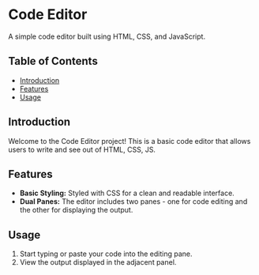 # Code Editor

A simple code editor built using HTML, CSS, and JavaScript.

## Table of Contents

- [Introduction](#introduction)
- [Features](#features)
- [Usage](#usage)

## Introduction

Welcome to the Code Editor project! This is a basic code editor that allows users to write and see out of HTML, CSS, JS.

## Features

- **Basic Styling:** Styled with CSS for a clean and readable interface.
- **Dual Panes:** The editor includes two panes - one for code editing and the other for displaying the output.

## Usage

1. Start typing or paste your code into the editing pane.
2. View the output displayed in the adjacent panel.
